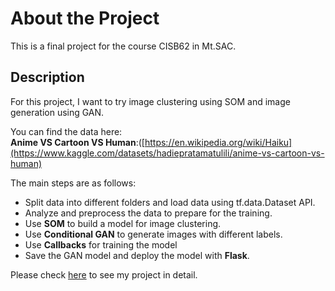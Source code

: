 # About the Project
This is a final project for the course CISB62 in Mt.SAC.
## Description
For this project, I want to try image clustering using SOM and image generation using GAN.

You can find the data here: <br>**Anime VS Cartoon VS Human**:([https://en.wikipedia.org/wiki/Haiku](https://www.kaggle.com/datasets/hadiepratamatulili/anime-vs-cartoon-vs-human)

The main steps are as follows:

- Split data into different folders and load data using tf.data.Dataset API.
- Analyze and preprocess the data to prepare for the training.
- Use <b>SOM</b> to build a model for image clustering.
- Use <b>Conditional GAN</b> to generate images with different labels.
- Use <b>Callbacks</b> for training the model
- Save the GAN model and deploy the model with <b>Flask</b>.

Please check [here](CISB62_Final_Chao.ipynb) to see my project in detail.
